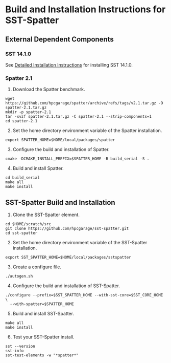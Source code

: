 # Build and Installation Instructions for SST-Spatter

## External Dependent Components

### SST 14.1.0
See [Detailed Installation Instructions](https://sst-simulator.org/SSTPages/SSTBuildAndInstall_14dot1dot0_SeriesDetailedBuildInstructions/) for installing SST 14.1.0.

### Spatter 2.1
1. Download the Spatter benchmark.
```
wget https://github.com/hpcgarage/spatter/archive/refs/tags/v2.1.tar.gz -O spatter-2.1.tar.gz
mkdir -p spatter-2.1
tar -xvzf spatter-2.1.tar.gz -C spatter-2.1 --strip-components=1
cd spatter-2.1
```

2. Set the home directory environment variable of the Spatter installation.
```
export SPATTER_HOME=$HOME/local/packages/spatter
```

3. Configure the build and installation of Spatter.
```
cmake -DCMAKE_INSTALL_PREFIX=$SPATTER_HOME -B build_serial -S .
```

4. Build and install Spatter.
```
cd build_serial
make all
make install
```

## SST-Spatter Build and Installation
1. Clone the SST-Spatter element.
```
cd $HOME/scratch/src
git clone https://github.com/hpcgarage/sst-spatter.git
cd sst-spatter
```
2. Set the home directory environment variable of the SST-Spatter installation.
```
export SST_SPATTER_HOME=$HOME/local/packages/sstspatter
```

3. Create a configure file.
```
./autogen.sh
```

4. Configure the build and installation of SST-Spatter.
```
./configure --prefix=$SST_SPATTER_HOME --with-sst-core=$SST_CORE_HOME \
  --with-spatter=$SPATTER_HOME
```

5. Build and install SST-Spatter.
```
make all
make install
```

6. Test your SST-Spatter install.
```
sst --version
sst-info
sst-test-elements -w "*spatter*"
```
